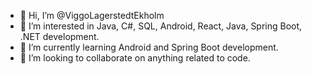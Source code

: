 - 👋 Hi, I’m @ViggoLagerstedtEkholm
- 👀 I’m interested in Java, C#, SQL, Android, React, Java, Spring Boot, .NET development.
- 🌱 I’m currently learning Android and Spring Boot development.
- 💞️ I’m looking to collaborate on anything related to code.


<!---
ViggoLagerstedtEkholm/ViggoLagerstedtEkholm is a ✨ special ✨ repository because its `README.md` (this file) appears on your GitHub profile.
You can click the Preview link to take a look at your changes.
--->
